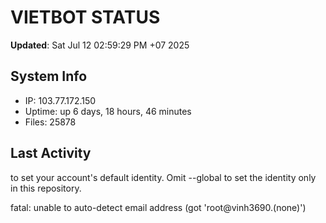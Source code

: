 # VIETBOT STATUS
**Updated**: Sat Jul 12 02:59:29 PM +07 2025

## System Info
- IP: 103.77.172.150
- Uptime: up 6 days, 18 hours, 46 minutes
- Files: 25878

## Last Activity

to set your account's default identity.
Omit --global to set the identity only in this repository.

fatal: unable to auto-detect email address (got 'root@vinh3690.(none)')
